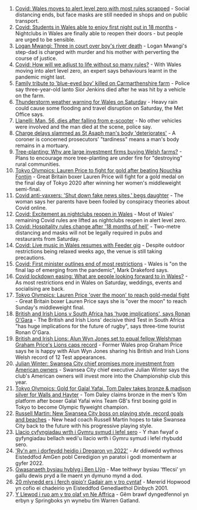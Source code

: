 1. [Covid: Wales moves to alert level zero with most rules scrapped](https://www.bbc.co.uk/news/uk-wales-58086808) - Social distancing ends, but face masks are still needed in shops and on public transport.
2. [Covid: Students in Wales able to enjoy first night out in 18 months](https://www.bbc.co.uk/news/uk-wales-58115223) - Nightclubs in Wales are finally able to reopen their doors - but people are urged to be sensible.
3. [Logan Mwangi: Three in court over boy's river death](https://www.bbc.co.uk/news/uk-wales-58112175) - Logan Mwangi's step-dad is charged with murder and his mother with perverting the course of justice.
4. [Covid: How will we adjust to life without so many rules?](https://www.bbc.co.uk/news/uk-wales-58121667) - With Wales moving into alert level zero, an expert says behaviours learnt in the pandemic might last.
5. [Family tribute to 'blue-eyed boy' killed on Carmarthenshire farm](https://www.bbc.co.uk/news/uk-wales-58119013) - Police say three-year-old Ianto Sior Jenkins died after he was hit by a vehicle on the farm.
6. [Thunderstorm weather warning for Wales on Saturday](https://www.bbc.co.uk/news/uk-wales-58087494) - Heavy rain could cause some flooding and travel disruption on Saturday, the Met Office says.
7. [Llanelli: Man, 56, dies after falling from e-scooter](https://www.bbc.co.uk/news/uk-wales-58120458) - No other vehicles were involved and the man died at the scene, police say.
8. [Charge delays slammed as St Asaph man's body 'deteriorates'](https://www.bbc.co.uk/news/uk-wales-58120457) - A coroner is concerned prosecutors' "tardiness" means a man's body remains in a mortuary.
9. [Tree-planting: Why are large investment firms buying Welsh farms?](https://www.bbc.co.uk/news/uk-wales-58103603) - Plans to encourage more tree-planting are under fire for "destroying" rural communities.
10. [Tokyo Olympics: Lauren Price to fight for gold after beating Nouchka Fontijn](https://www.bbc.co.uk/sport/olympics/58111123) - Great Britain boxer Lauren Price will fight for a gold medal on the final day of Tokyo 2020 after winning her women's middleweight semi-final.
11. [Covid anti-vaxxers: 'Shut down fake news sites,' begs daughter](https://www.bbc.co.uk/news/uk-wales-58103604) - The woman says her parents have been fooled by conspiracy theories about Covid online.
12. [Covid: Excitement as nightclubs reopen in Wales](https://www.bbc.co.uk/news/uk-wales-58123120) - Most of Wales' remaining Covid rules are lifted as nightclubs reopen in alert level zero.
13. [Covid: Hospitality rules change after '18 months of hell'](https://www.bbc.co.uk/news/uk-wales-58122602) - Two-metre distancing and masks will not be legally required in pubs and restaurants from Saturday.
14. [Covid: Live music in Wales resumes with Feeder gig](https://www.bbc.co.uk/news/uk-wales-58122607) - Despite outdoor restrictions being relaxed weeks ago, the venue is still taking precautions.
15. [Covid: First minister outlines end of most restrictions](https://www.bbc.co.uk/news/uk-wales-58119923) - Wales is "on the final lap of emerging from the pandemic", Mark Drakeford says.
16. [Covid lockdown easing: What are people looking forward to in Wales?](https://www.bbc.co.uk/news/uk-wales-58103608) - As most restrictions end in Wales on Saturday, weddings, events and socialising are back.
17. [Tokyo Olympics: Lauren Price 'over the moon' to reach gold-medal fight](https://www.bbc.co.uk/sport/av/olympics/58112406) - Great Britain boxer Lauren Price says she is "over the moon" to reach Sunday's middleweight final.
18. [British and Irish Lions v South Africa has 'huge implications', says Ronan O'Gara](https://www.bbc.co.uk/sport/rugby-union/58119049) - The British and Irish Lions' decisive third Test in South Africa "has huge implications for the future of rugby", says three-time tourist Ronan O'Gara.
19. [British and Irish Lions: Alun Wyn Jones set to equal fellow Welshman Graham Price's Lions caps record](https://www.bbc.co.uk/sport/rugby-union/58100205) - Former Wales prop Graham Price says he is happy with Alun Wyn Jones sharing his British and Irish Lions Welsh record of 12 Test appearances.
20. [Julian Winter: Swansea City chief promises more investment from American owners](https://www.bbc.co.uk/sport/football/58116561) - Swansea City chief executive Julian Winter says the club's American owners will invest more into the Championship club this year.
21. [Tokyo Olympics: Gold for Galal Yafai, Tom Daley takes bronze & madison silver for Walls and Hayter](https://www.bbc.co.uk/sport/olympics/58126242) - Tom Daley claims bronze in the men's 10m platform after boxer Galal Yafai wins Team GB's first boxing gold in Tokyo to become Olympic flyweight champion.
22. [Russell Martin: New Swansea City boss on playing style, record goals and beaches](https://www.bbc.co.uk/sport/football/58114861) - New head coach Russell Martin hopes to take Swansea City back to the future with his progressive playing style.
23. [Llacio cyfyngiadau wrth i Gymru symud i lefel sero](https://www.bbc.co.uk/newyddion/58120975) - Y rhan fwyaf o gyfyngiadau bellach wedi'u llacio wrth i Gymru symud i lefel rhybudd sero.
24. ['Ry'n am i dorfeydd heidio i Dregaron yn 2022'](https://www.bbc.co.uk/newyddion/58069672) - Ar ddiwedd wythnos Eisteddfod AmGen pobl Ceredigion yn paratoi i godi momentwm ar gyfer 2022.
25. [Gwasanaeth bysiau hyblyg i Ben Llŷn](https://www.bbc.co.uk/newyddion/58114782) - Mae teithwyr bysiau 'fflecsi' yn gallu dewis pryd a lle maent yn dymuno mynd a dod.
26. [20 mlynedd ers i ferch gipio'r Gadair am y tro cyntaf](https://www.bbc.co.uk/newyddion/58105462) - Mererid Hopwood yn cofio ei chadeirio yn Eisteddfod Genedlaethol Dinbych 2001.
27. [Y Llewod i ruo am y tro olaf yn Ne Affrica](https://www.bbc.co.uk/newyddion/58115263) - Gêm brawf dyngedfennol yn erbyn y Springboks yn wynebu tîm Warren Gatland.
